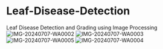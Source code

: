 # Leaf-Disease-Detection
Leaf Disease Detection and Grading  using Image Processing
![IMG-20240707-WA0002](https://github.com/codetil/Leaf-Disease-Detection/assets/161699300/a3c644c5-8ed0-432b-a63f-7ad3aa99d719)
![IMG-20240707-WA0003](https://github.com/codetil/Leaf-Disease-Detection/assets/161699300/94fdca49-d731-49a4-b52e-77593b008f7b)
![IMG-20240707-WA0005](https://github.com/codetil/Leaf-Disease-Detection/assets/161699300/532b118d-527a-456e-979d-c553ddbed42e)
![IMG-20240707-WA0004](https://github.com/codetil/Leaf-Disease-Detection/assets/161699300/84f85958-7a10-462c-804b-9938c557271a)


